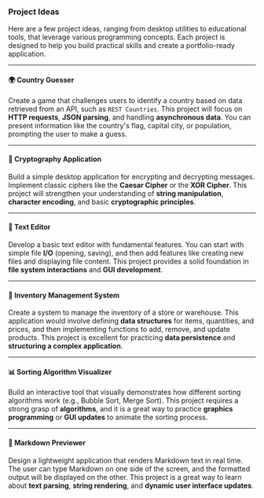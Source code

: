 ### Project Ideas

Here are a few project ideas, ranging from desktop utilities to educational tools, that leverage various programming concepts. Each project is designed to help you build practical skills and create a portfolio-ready application.

---

#### 🌍 Country Guesser

Create a game that challenges users to identify a country based on data retrieved from an API, such as `REST Countries`. This project will focus on **HTTP requests**, **JSON parsing**, and handling **asynchronous data**. You can present information like the country's flag, capital city, or population, prompting the user to make a guess.

---

#### 🔐 Cryptography Application

Build a simple desktop application for encrypting and decrypting messages. Implement classic ciphers like the **Caesar Cipher** or the **XOR Cipher**. This project will strengthen your understanding of **string manipulation**, **character encoding**, and basic **cryptographic principles**.

---

#### 📝 Text Editor

Develop a basic text editor with fundamental features. You can start with simple file **I/O** (opening, saving), and then add features like creating new files and displaying file content. This project provides a solid foundation in **file system interactions** and **GUI development**.

---

#### 🛒 Inventory Management System

Create a system to manage the inventory of a store or warehouse. This application would involve defining **data structures** for items, quantities, and prices, and then implementing functions to add, remove, and update products. This project is excellent for practicing **data persistence** and **structuring a complex application**.

---

#### 📊 Sorting Algorithm Visualizer

Build an interactive tool that visually demonstrates how different sorting algorithms work (e.g., Bubble Sort, Merge Sort). This project requires a strong grasp of **algorithms**, and it is a great way to practice **graphics programming** or **GUI updates** to animate the sorting process.

---

#### 📑 Markdown Previewer

Design a lightweight application that renders Markdown text in real time. The user can type Markdown on one side of the screen, and the formatted output will be displayed on the other. This project is a great way to learn about **text parsing**, **string rendering**, and **dynamic user interface updates**.
